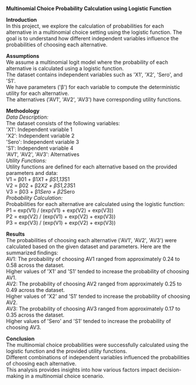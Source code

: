 **Multinomial Choice Probability Calculation using Logistic Function**</br>

**Introduction**</br>
In this project, we explore the calculation of probabilities for each alternative in a
multinomial choice setting using the logistic function. The goal is to understand how
different independent variables influence the probabilities of choosing each alternative.

**Assumptions**</br>
We assume a multinomial logit model where the probability of each alternative is
calculated using a logistic function.</br>
The dataset contains independent variables such as 'X1', 'X2', 'Sero', and 'S1'.</br>
We have parameters ('β') for each variable to compute the deterministic utility for each
alternative.</br>
The alternatives ('AV1', 'AV2', 'AV3') have corresponding utility functions.</br>

**Methodology**</br>
*Data Description:*</br>
The dataset consists of the following variables:</br>
'X1': Independent variable 1</br>
'X2': Independent variable 2</br>
'Sero': Independent variable 3</br>
'S1': Independent variable 4</br>
'AV1', 'AV2', 'AV3': Alternatives</br>
*Utility Functions:*</br>
Utility functions are defined for each alternative based on the provided parameters and
data:</br>
V1 = β01 + β1*X1 + βS1,13*S1</br>
V2 = β02 + β2*X2 + βS1,23*S1</br>
V3 = β03 + β1*Sero + β2*Sero</br>
*Probability Calculation:*</br>
Probabilities for each alternative are calculated using the logistic function:</br>
P1 = exp(V1) / (exp(V1) + exp(V2) + exp(V3))</br>
P2 = exp(V2) / (exp(V1) + exp(V2) + exp(V3))</br>
P3 = exp(V3) / (exp(V1) + exp(V2) + exp(V3))</br>

**Results**</br>
The probabilities of choosing each alternative ('AV1', 'AV2', 'AV3') were calculated based
on the given dataset and parameters. Here are the summarized findings:</br>
AV1: The probability of choosing AV1 ranged from approximately 0.24 to 0.58 across
the dataset.</br>
Higher values of 'X1' and 'S1' tended to increase the probability of choosing AV1.</br>
AV2: The probability of choosing AV2 ranged from approximately 0.25 to 0.49 across
the dataset.</br>
Higher values of 'X2' and 'S1' tended to increase the probability of choosing AV2.</br>
AV3: The probability of choosing AV3 ranged from approximately 0.17 to 0.35 across
the dataset.</br>
Higher values of 'Sero' and 'S1' tended to increase the probability of choosing AV3.</br>

**Conclusion**</br>
The multinomial choice probabilities were successfully calculated using the logistic
function and the provided utility functions.</br>
Different combinations of independent variables influenced the probabilities of choosing
each alternative.</br>
This analysis provides insights into how various factors impact decision-making in a
multinomial choice scenario.</br>
